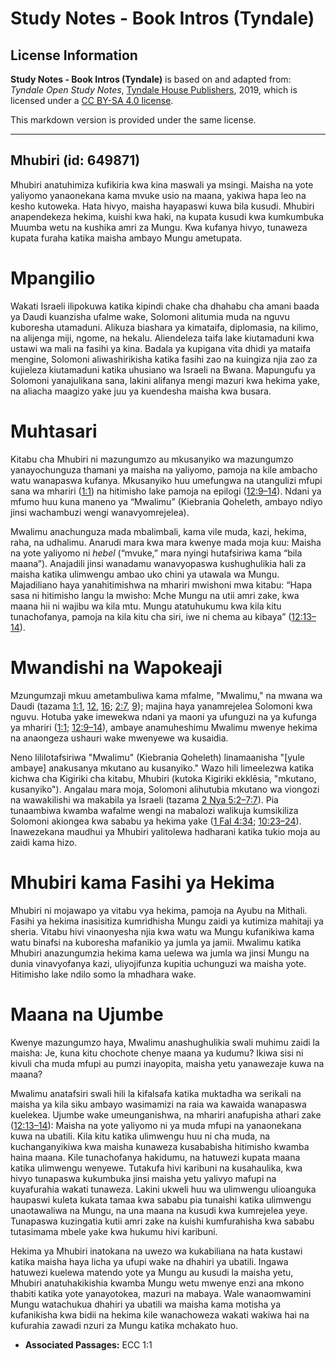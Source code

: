 # Study Notes - Book Intros (Tyndale)

## License Information

**Study Notes - Book Intros (Tyndale)** is based on and adapted from: _Tyndale Open Study Notes_, [Tyndale House Publishers](https://tyndaleopenresources.com/), 2019, which is licensed under a [CC BY-SA 4.0 license](https://creativecommons.org/licenses/by-sa/4.0/legalcode.en).

This markdown version is provided under the same license.



--------------------------------

## Mhubiri (id: 649871)

Mhubiri anatuhimiza kufikiria kwa kina maswali ya msingi. Maisha na yote yaliyomo yanaonekana kama mvuke usio na maana, yakiwa hapa leo na kesho kutoweka. Hata hivyo, maisha hayapaswi kuwa bila kusudi. Mhubiri anapendekeza hekima, kuishi kwa haki, na kupata kusudi kwa kumkumbuka Muumba wetu na kushika amri za Mungu. Kwa kufanya hivyo, tunaweza kupata furaha katika maisha ambayo Mungu ametupata.

Mpangilio
=========

Wakati Israeli ilipokuwa katika kipindi chake cha dhahabu cha amani baada ya Daudi kuanzisha ufalme wake, Solomoni alitumia muda na nguvu kuboresha utamaduni. Alikuza biashara ya kimataifa, diplomasia, na kilimo, na alijenga miji, ngome, na hekalu. Aliendeleza taifa lake kiutamaduni kwa ustawi wa mali na fasihi ya kina. Badala ya kupigana vita dhidi ya mataifa mengine, Solomoni aliwashirikisha katika fasihi zao na kuingiza njia zao za kujieleza kiutamaduni katika uhusiano wa Israeli na Bwana. Mapungufu ya Solomoni yanajulikana sana, lakini alifanya mengi mazuri kwa hekima yake, na aliacha maagizo yake juu ya kuendesha maisha kwa busara.

Muhtasari
=========

Kitabu cha Mhubiri ni mazungumzo au mkusanyiko wa mazungumzo yanayochunguza thamani ya maisha na yaliyomo, pamoja na kile ambacho watu wanapaswa kufanya. Mkusanyiko huu umefungwa na utangulizi mfupi sana wa mhariri ([1:1](https://ref.ly/Eccl1:1)) na hitimisho lake pamoja na epilogi ([12:9–14](https://ref.ly/Eccl12:9-Eccl12:14)). Ndani ya mfumo huu kuna maneno ya “Mwalimu” (Kiebrania Qoheleth, ambayo ndiyo jinsi wachambuzi wengi wanavyomrejelea).

Mwalimu anachunguza mada mbalimbali, kama vile muda, kazi, hekima, raha, na udhalimu. Anarudi mara kwa mara kwenye mada moja kuu: Maisha na yote yaliyomo ni *hebel* (“mvuke,” mara nyingi hutafsiriwa kama “bila maana”). Anajadili jinsi wanadamu wanavyopaswa kushughulikia hali za maisha katika ulimwengu ambao uko chini ya utawala wa Mungu. Majadiliano haya yanahitimishwa na mhariri mwishoni mwa kitabu: “Hapa sasa ni hitimisho langu la mwisho: Mche Mungu na utii amri zake, kwa maana hii ni wajibu wa kila mtu. Mungu atatuhukumu kwa kila kitu tunachofanya, pamoja na kila kitu cha siri, iwe ni chema au kibaya” ([12:13–14](https://ref.ly/Eccl12:13-Eccl12:14)).

Mwandishi na Wapokeaji
======================

Mzungumzaji mkuu ametambuliwa kama mfalme, "Mwalimu," na mwana wa Daudi (tazama [1:1](https://ref.ly/Eccl1:1), [12](https://ref.ly/Eccl1:12), [16](https://ref.ly/Eccl1:16); [2:7](https://ref.ly/Eccl2:7), [9](https://ref.ly/Eccl2:9)); majina haya yanamrejelea Solomoni kwa nguvu. Hotuba yake imewekwa ndani ya maoni ya ufunguzi na ya kufunga ya mhariri ([1:1](https://ref.ly/Eccl1:1); [12:9–14](https://ref.ly/Eccl12:9-Eccl12:14)), ambaye anamuheshimu Mwalimu mwenye hekima na anaongeza ushauri wake mwenyewe wa kusaidia.

Neno lililotafsiriwa "Mwalimu" (Kiebrania Qoheleth) linamaanisha "\[yule ambaye] anakusanya mkutano au kusanyiko." Wazo hili limeelezwa katika kichwa cha Kigiriki cha kitabu, Mhubiri (kutoka Kigiriki ekklēsia, "mkutano, kusanyiko"). Angalau mara moja, Solomoni alihutubia mkutano wa viongozi na wawakilishi wa makabila ya Israeli (tazama [2 Nya 5:2–7:7](https://ref.ly/2Chr5:2-2Chr7:7)). Pia tunaambiwa kwamba wafalme wengi na mabalozi walikuja kumsikiliza Solomoni akiongea kwa sababu ya hekima yake ([1 Fal 4:34](https://ref.ly/1Kgs4:34); [10:23–24](https://ref.ly/1Kgs10:23-1Kgs10:24)). Inawezekana maudhui ya Mhubiri yalitolewa hadharani katika tukio moja au zaidi kama hizo.

Mhubiri kama Fasihi ya Hekima
=============================

Mhubiri ni mojawapo ya vitabu vya hekima, pamoja na Ayubu na Mithali. Fasihi ya hekima inasisitiza kumridhisha Mungu zaidi ya kutimiza mahitaji ya sheria. Vitabu hivi vinaonyesha njia kwa watu wa Mungu kufanikiwa kama watu binafsi na kuboresha mafanikio ya jumla ya jamii. Mwalimu katika Mhubiri anazungumzia hekima kama uelewa wa jumla wa jinsi Mungu na dunia vinavyofanya kazi, uliyojifunza kupitia uchunguzi wa maisha yote. Hitimisho lake ndilo somo la mhadhara wake.

Maana na Ujumbe
===============

Kwenye mazungumzo haya, Mwalimu anashughulikia swali muhimu zaidi la maisha: Je, kuna kitu chochote chenye maana ya kudumu? Ikiwa sisi ni kivuli cha muda mfupi au pumzi inayopita, maisha yetu yanawezaje kuwa na maana?

Mwalimu anatafsiri swali hili la kifalsafa katika muktadha wa serikali na maisha ya kila siku ambayo wasimamizi na raia wa kawaida wanapaswa kuelekea. Ujumbe wake umeunganishwa, na mhariri anafupisha athari zake ([12:13–14](https://ref.ly/Eccl12:13-Eccl12:14)): Maisha na yote yaliyomo ni ya muda mfupi na yanaonekana kuwa na ubatili. Kila kitu katika ulimwengu huu ni cha muda, na kuchanganyikiwa kwa maisha kunaweza kusababisha hitimisho kwamba haina maana. Kile tunachofanya hakidumu, na hatuwezi kupata maana katika ulimwengu wenyewe. Tutakufa hivi karibuni na kusahaulika, kwa hivyo tunapaswa kukumbuka jinsi maisha yetu yalivyo mafupi na kuyafurahia wakati tunaweza. Lakini ukweli huu wa ulimwengu ulioanguka haupaswi kuleta kukata tamaa kwa sababu pia tunaishi katika ulimwengu unaotawaliwa na Mungu, na una maana na kusudi kwa kumrejelea yeye. Tunapaswa kuzingatia kutii amri zake na kuishi kumfurahisha kwa sababu tutasimama mbele yake kwa hukumu hivi karibuni.

Hekima ya Mhubiri inatokana na uwezo wa kukabiliana na hata kustawi katika maisha haya licha ya ufupi wake na dhahiri ya ubatili. Ingawa hatuwezi kuelewa matendo yote ya Mungu au kusudi la maisha yetu, Mhubiri anatuhakikishia kwamba Mungu wetu mwenye enzi ana mkono thabiti katika yote yanayotokea, mazuri na mabaya. Wale wanaomwamini Mungu watachukua dhahiri ya ubatili wa maisha kama motisha ya kufanikisha kwa bidii na hekima kile wanachoweza wakati wakiwa hai na kufurahia zawadi nzuri za Mungu katika mchakato huo.

* **Associated Passages:** ECC 1:1

